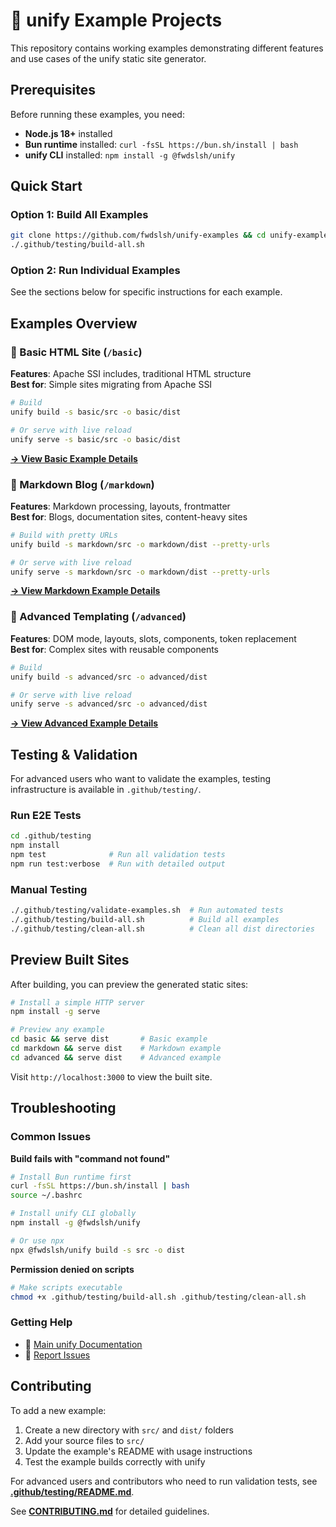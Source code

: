 # 🌱 unify Example Projects

This repository contains working examples demonstrating different features and use cases of the unify static site generator.

## Prerequisites

Before running these examples, you need:

- **Node.js 18+** installed
- **Bun runtime** installed: `curl -fsSL https://bun.sh/install | bash`
- **unify CLI** installed: `npm install -g @fwdslsh/unify`

## Quick Start

### Option 1: Build All Examples
```bash
git clone https://github.com/fwdslsh/unify-examples && cd unify-examples
./.github/testing/build-all.sh
```

### Option 2: Run Individual Examples  
See the sections below for specific instructions for each example.

## Examples Overview

### 📄 Basic HTML Site (`/basic`)

**Features**: Apache SSI includes, traditional HTML structure  
**Best for**: Simple sites migrating from Apache SSI

```bash
# Build
unify build -s basic/src -o basic/dist

# Or serve with live reload
unify serve -s basic/src -o basic/dist
```

**[→ View Basic Example Details](basic/README.md)**

### 📝 Markdown Blog (`/markdown`)

**Features**: Markdown processing, layouts, frontmatter  
**Best for**: Blogs, documentation sites, content-heavy sites

```bash  
# Build with pretty URLs
unify build -s markdown/src -o markdown/dist --pretty-urls

# Or serve with live reload
unify serve -s markdown/src -o markdown/dist --pretty-urls
```

**[→ View Markdown Example Details](markdown/README.md)**

### 🧱 Advanced Templating (`/advanced`)

**Features**: DOM mode, layouts, slots, components, token replacement  
**Best for**: Complex sites with reusable components

```bash
# Build  
unify build -s advanced/src -o advanced/dist

# Or serve with live reload
unify serve -s advanced/src -o advanced/dist
```

**[→ View Advanced Example Details](advanced/README.md)**

## Testing & Validation

For advanced users who want to validate the examples, testing infrastructure is available in `.github/testing/`.

### Run E2E Tests
```bash
cd .github/testing
npm install
npm test              # Run all validation tests
npm run test:verbose  # Run with detailed output
```

### Manual Testing
```bash
./.github/testing/validate-examples.sh  # Run automated tests
./.github/testing/build-all.sh          # Build all examples
./.github/testing/clean-all.sh          # Clean all dist directories
```

## Preview Built Sites

After building, you can preview the generated static sites:

```bash
# Install a simple HTTP server
npm install -g serve

# Preview any example
cd basic && serve dist       # Basic example
cd markdown && serve dist    # Markdown example  
cd advanced && serve dist    # Advanced example
```

Visit `http://localhost:3000` to view the built site.

## Troubleshooting

### Common Issues

**Build fails with "command not found"**
```bash
# Install Bun runtime first
curl -fsSL https://bun.sh/install | bash
source ~/.bashrc

# Install unify CLI globally
npm install -g @fwdslsh/unify

# Or use npx
npx @fwdslsh/unify build -s src -o dist
```

**Permission denied on scripts**
```bash
# Make scripts executable
chmod +x .github/testing/build-all.sh .github/testing/clean-all.sh
```

### Getting Help

- 📖 [Main unify Documentation](https://github.com/fwdslsh/unify/blob/main/docs)
- 🐛 [Report Issues](https://github.com/fwdslsh/unify/issues)

## Contributing

To add a new example:

1. Create a new directory with `src/` and `dist/` folders
2. Add your source files to `src/`
3. Update the example's README with usage instructions
4. Test the example builds correctly with unify

For advanced users and contributors who need to run validation tests, see **[.github/testing/README.md](.github/testing/README.md)**.

See **[CONTRIBUTING.md](CONTRIBUTING.md)** for detailed guidelines.